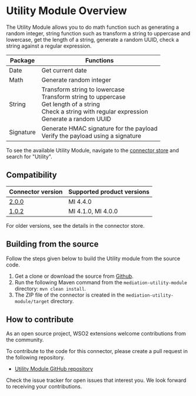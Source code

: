 # Utility Module Overview

The Utility Module allows you to do math function such as generating a random integer, string function such as transform
a string to uppercase and lowercase, get the length of a string, generate a random UUID, check a string against a
regular expression.

| Package   | Functions                                                                                                                                                         |
|-----------|-------------------------------------------------------------------------------------------------------------------------------------------------------------------|
| Date      | Get current date                                                                                                                                                  |
| Math      | Generate random integer                                                                                                                                           |
| String    | Transform string to lowercase<br/>Transform string to uppercase<br/> Get length of a string<br/>Check a string with regular expression<br/>Generate a random UUID |
| Signature | Generate HMAC signature for the payload<br/>Verify the payload using a signature                                                                                  |

To see the available Utility Module, navigate to
the [connector store](https://store.wso2.com/store/assets/esbconnector/list) and search for "Utility".

## Compatibility

| Connector version                                                    | Supported product versions |
|----------------------------------------------------------------------|----------------------------|
| [2.0.0](https://github.com/wso2-extensions/mediation-utility-module) | MI 4.4.0                   |
| [1.0.2](https://github.com/wso2-extensions/mediation-utility-module) | MI 4.1.0, MI 4.0.0         |

For older versions, see the details in the connector store.

## Building from the source

Follow the steps given below to build the Utility module from the source code.

1. Get a clone or download the source from [Github](https://github.com/wso2-extensions/mediation-utility-module).
2. Run the following Maven command from the `mediation-utility-module` directory: `mvn clean install`.
3. The ZIP file of the connector is created in the `mediation-utility-module/target` directory.

## How to contribute

As an open source project, WSO2 extensions welcome contributions from the community.

To contribute to the code for this connector, please create a pull request in the following repository.

* [Utility Module GitHub repository](https://github.com/wso2-extensions/mediation-utility-module)

Check the issue tracker for open issues that interest you. We look forward to receiving your contributions.

